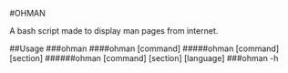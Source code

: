 <!--- Readme for A bash script --->
#OHMAN

A bash script made to display man pages from internet.

##Usage
###ohman
####ohman [command]
#####ohman [command] [section]
######ohman [command] [section] [language]
###ohman -h

